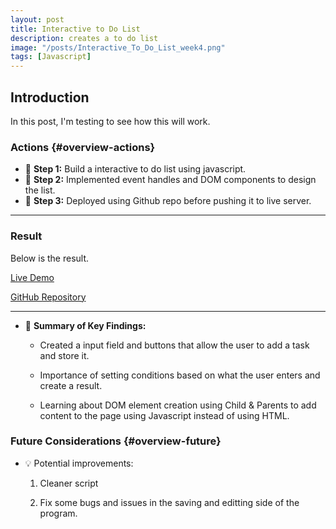 ```yaml
---
layout: post
title: Interactive to Do List
description: creates a to do list
image: "/posts/Interactive_To_Do_List_week4.png"
tags: [Javascript]
---
```


## Introduction

In this post, I'm testing to see how this will work.

### Actions  {#overview-actions}
- 🔹 **Step 1:** Build a interactive to do list using javascript. 
- 🔹 **Step 2:** Implemented event handles and DOM components to design the list. 
- 🔹 **Step 3:** Deployed using Github repo before pushing it to live server.

---

### Result

Below is the result.

[Live Demo](https://darrensmith10.github.io/My-Interactive-ToDo-List-Week4/)

[GitHub Repository](https://github.com/DarrenSmith10/My-Interactive-ToDo-List-Week4)



---

- 📝 **Summary of Key Findings:**  
  - Created a input field and buttons that allow the user to add a task and store it.

  - Importance of setting conditions based on what the user enters and create a result.

  - Learning about DOM element creation using Child & Parents to add content to the page using Javascript instead of using HTML.  

### Future Considerations  {#overview-future}
- 💡 Potential improvements:
  1. Cleaner script

  2. Fix some bugs and issues in the saving and editting side of the program.

